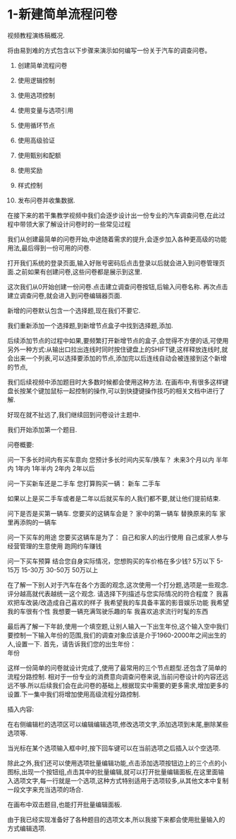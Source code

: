 # 1-新建简单流程问卷

视频教程演练稿概况.

将由易到难的方式包含以下步骤来演示如何编写一份关于汽车的调查问卷。

1. 创建简单流程问卷

2. 使用逻辑控制

3. 使用选项控制

4. 使用变量与选项引用

5. 使用循环节点

6. 使用高级验证

7. 使用甄别和配额

8. 使用奖励

9. 样式控制

10. 发布问卷并收集数据.

在接下来的若干集教学视频中我们会逐步设计出一份专业的汽车调查问卷,在此过程中带领大家了解设计问卷时的一些常见过程

我们从创建最简单的问卷开始,中途随着需求的提升,会逐步加入各种更高级的功能用法,最后得到一份可用的问卷.



打开我们系统的登录页面,输入好账号密码后点击登录以后就会进入到问卷管理页面.之前如果有创建问卷,这些问卷都是展示到这里.

这次我们从0开始创建一份问卷.点击建立调查问卷按钮,后输入问卷名称.
再次点击建立调查问卷,就会进入到问卷编辑器页面.

新增的问卷默认包含一个选择题,现在我们不要它.

我们重新添加一个选择题,到新增节点盒子中找到选择题,添加.

后续添加节点的过程中如果,要频繁打开新增节点的盒子,会觉得不方便的话,可使用另外一种方式:从输出口拉出连线时同时按住键盘上的SHIFT键,这样释放连线时,就会出来一个列表,可以选择要添加的节点,添加完以后连线自动会被连接到这个新增的节点,

我们后续视频中添加题目时大多数时候都会使用这种方法.
在画布中,有很多这样键盘长按某个键加鼠标一起控制的操作,可以到快捷键操作技巧的相关文档中进行了解.

好现在就不扯远了,我们继续回到问卷设计主题中.


我们开始添加第一个题目.



问卷概要:

问一下多长时间内有买车意向
您预计多长时间内买车/换车？ 
未来3个月以内
半年内
1年内
1年半内
2年内
2年以后

问一下买新车还是二手车
您打算购买一辆：
新车
二手车

如果以上是买二手车或者是二年以后就买车的人我们都不要,就让他们提前结束.


问下是否是买第一辆车.
您要买的这辆车会是？
家中的第一辆车
替换原来的车
家里再添购的一辆车

问一下买车的用途
您要买这辆车是为了：
自己和家人的出行使用
自己或家人参与经营管理的生意使用
跑网约车赚钱

问一下买车预算
结合您自身实际情况，您想购买的车价格在多少钱?
5万以下
5-15万
15-30万
30-50万
50万以上

在了解一下别人对于汽车在各个方面的观念,这次使用一个打分题,选项是一些观念.
评分越高就代表越统一这个观念.
请选择下列描述与您实际情况的符合程度？
我喜欢把车改装/改造成自己喜欢的样子
我希望我的车具备丰富的影音娱乐功能
我希望我的车很有个性
我想要一辆充满驾驶乐趣的车
我喜欢追求流行时髦的东西

最后再了解一下年龄,使用一个填空题,让别人输入一下出生年份,这个输入空中我们要控制一下输入年份的范围,我们的调查对象应该是介于1960-2000年之间出生的人,设置一下.
首先，请告诉我们您的出生年份：  
年份


这样一份简单的问卷就设计完成了,使用了最常用的三个节点题型.还包含了简单的流程分路控制.
相对于一份专业的消费意向调查问卷来说,当前问卷设计的内容还远远不够.所以后续我们会在此问卷的基础上,根据现实中需要的更多需求,增加更多的设置.下一集中我们将增加使用高级流程分路控制.


插入内容:

在右侧编辑栏的选项区可以编辑编辑选项,修改选项文字,添加选项到末尾,删除某些选项等.

当光标在某个选项输入框中时,按下回车键可以在当前选项之后插入以个空选项.

除此之外,我们还可以使用选项批量编辑功能,点击添加选项按钮边上的三个点的小图标,出现一个按钮组,点击其中的批量编辑,就可以打开批量编辑面板,在这里面输入选项文字,每一行就是一个选项,这种方式特别适用于选项较多,从其他文本中复制一段文字来充当选项的场合.

在画布中双击题目,也能打开批量编辑面板.

由于我已经实现准备好了各种题目的选项文本,所以我接下来都会使用批量输入的方式编辑选项.

